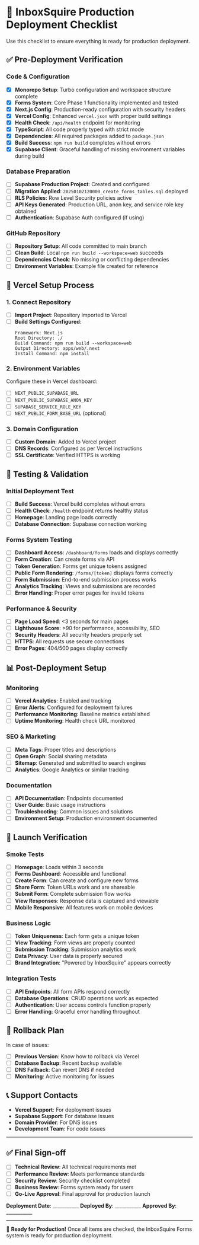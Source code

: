 # 🚀 InboxSquire Production Deployment Checklist

Use this checklist to ensure everything is ready for production deployment.

## ✅ Pre-Deployment Verification

### Code & Configuration
- [x] **Monorepo Setup**: Turbo configuration and workspace structure complete
- [x] **Forms System**: Core Phase 1 functionality implemented and tested
- [x] **Next.js Config**: Production-ready configuration with security headers
- [x] **Vercel Config**: Enhanced `vercel.json` with proper build settings
- [x] **Health Check**: `/api/health` endpoint for monitoring
- [x] **TypeScript**: All code properly typed with strict mode
- [x] **Dependencies**: All required packages added to `package.json`
- [x] **Build Success**: `npm run build` completes without errors
- [x] **Supabase Client**: Graceful handling of missing environment variables during build

### Database Preparation
- [ ] **Supabase Production Project**: Created and configured
- [ ] **Migration Applied**: `20250102120000_create_forms_tables.sql` deployed
- [ ] **RLS Policies**: Row Level Security policies active
- [ ] **API Keys Generated**: Production URL, anon key, and service role key obtained
- [ ] **Authentication**: Supabase Auth configured (if using)

### GitHub Repository
- [ ] **Repository Setup**: All code committed to main branch
- [ ] **Clean Build**: Local `npm run build --workspace=web` succeeds
- [ ] **Dependencies Check**: No missing or conflicting dependencies
- [ ] **Environment Variables**: Example file created for reference

## 🔧 Vercel Setup Process

### 1. Connect Repository
- [ ] **Import Project**: Repository imported to Vercel
- [ ] **Build Settings Configured**:
  ```
  Framework: Next.js
  Root Directory: ./
  Build Command: npm run build --workspace=web
  Output Directory: apps/web/.next
  Install Command: npm install
  ```

### 2. Environment Variables
Configure these in Vercel dashboard:
- [ ] `NEXT_PUBLIC_SUPABASE_URL`
- [ ] `NEXT_PUBLIC_SUPABASE_ANON_KEY`
- [ ] `SUPABASE_SERVICE_ROLE_KEY`
- [ ] `NEXT_PUBLIC_FORM_BASE_URL` (optional)

### 3. Domain Configuration
- [ ] **Custom Domain**: Added to Vercel project
- [ ] **DNS Records**: Configured as per Vercel instructions
- [ ] **SSL Certificate**: Verified HTTPS is working

## 🧪 Testing & Validation

### Initial Deployment Test
- [ ] **Build Success**: Vercel build completes without errors
- [ ] **Health Check**: `/health` endpoint returns healthy status
- [ ] **Homepage**: Landing page loads correctly
- [ ] **Database Connection**: Supabase connection working

### Forms System Testing
- [ ] **Dashboard Access**: `/dashboard/forms` loads and displays correctly
- [ ] **Form Creation**: Can create forms via API
- [ ] **Token Generation**: Forms get unique tokens assigned
- [ ] **Public Form Rendering**: `/forms/[token]` displays forms correctly
- [ ] **Form Submission**: End-to-end submission process works
- [ ] **Analytics Tracking**: Views and submissions are recorded
- [ ] **Error Handling**: Proper error pages for invalid tokens

### Performance & Security
- [ ] **Page Load Speed**: <3 seconds for main pages
- [ ] **Lighthouse Score**: >90 for performance, accessibility, SEO
- [ ] **Security Headers**: All security headers properly set
- [ ] **HTTPS**: All requests use secure connections
- [ ] **Error Pages**: 404/500 pages display correctly

## 📊 Post-Deployment Setup

### Monitoring
- [ ] **Vercel Analytics**: Enabled and tracking
- [ ] **Error Alerts**: Configured for deployment failures
- [ ] **Performance Monitoring**: Baseline metrics established
- [ ] **Uptime Monitoring**: Health check URL monitored

### SEO & Marketing
- [ ] **Meta Tags**: Proper titles and descriptions
- [ ] **Open Graph**: Social sharing metadata
- [ ] **Sitemap**: Generated and submitted to search engines
- [ ] **Analytics**: Google Analytics or similar tracking

### Documentation
- [ ] **API Documentation**: Endpoints documented
- [ ] **User Guide**: Basic usage instructions
- [ ] **Troubleshooting**: Common issues and solutions
- [ ] **Environment Setup**: Production environment documented

## 🎯 Launch Verification

### Smoke Tests
- [ ] **Homepage**: Loads within 3 seconds
- [ ] **Forms Dashboard**: Accessible and functional
- [ ] **Create Form**: Can create and configure new forms
- [ ] **Share Form**: Token URLs work and are shareable
- [ ] **Submit Form**: Complete submission flow works
- [ ] **View Responses**: Response data is captured and viewable
- [ ] **Mobile Responsive**: All features work on mobile devices

### Business Logic
- [ ] **Token Uniqueness**: Each form gets a unique token
- [ ] **View Tracking**: Form views are properly counted
- [ ] **Submission Tracking**: Submission analytics work
- [ ] **Data Privacy**: User data is properly secured
- [ ] **Brand Integration**: "Powered by InboxSquire" appears correctly

### Integration Tests
- [ ] **API Endpoints**: All form APIs respond correctly
- [ ] **Database Operations**: CRUD operations work as expected
- [ ] **Authentication**: User access controls function properly
- [ ] **Error Handling**: Graceful error handling throughout

## 🚨 Rollback Plan

In case of issues:
- [ ] **Previous Version**: Know how to rollback via Vercel
- [ ] **Database Backup**: Recent backup available
- [ ] **DNS Fallback**: Can revert DNS if needed
- [ ] **Monitoring**: Active monitoring for issues

## 📞 Support Contacts

- **Vercel Support**: For deployment issues
- **Supabase Support**: For database issues
- **Domain Provider**: For DNS issues
- **Development Team**: For code issues

---

## ✅ Final Sign-off

- [ ] **Technical Review**: All technical requirements met
- [ ] **Performance Review**: Meets performance standards
- [ ] **Security Review**: Security checklist completed
- [ ] **Business Review**: Forms system ready for users
- [ ] **Go-Live Approval**: Final approval for production launch

**Deployment Date**: ___________
**Deployed By**: ___________
**Approved By**: ___________

---

🎉 **Ready for Production!** Once all items are checked, the InboxSquire Forms system is ready for production deployment. 